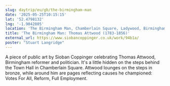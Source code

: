 ```yaml
---
slug: daytrip/eu/gb/the-birmingham-man
date: '2025-05-25T10:15:15'
lat: '52.4798132'
lng: '-1.9042805'
location: 'The Birmingham Man, Chamberlain Square, Ladywood, Birmingham, West Midlands, B3 3DQ, United Kingdom'
title: 'The Birmingham Man: Thomas Attwood (1783-1856)'
external_url: https://www.siobancoppinger.co.uk/work/94b1a/
poster: "Stuart Langridge"
---
```

A piece of public art by Sioban Coppinger celebrating Thomas Attwood, Birmingham reformer and politician. It's a little hidden on the steps behind the Town Hall in Chamberlain Square. Attwood lounges on the steps in bronze, while around him are pages reflecting causes he championed: Votes For All, Reform, Full Employment.
